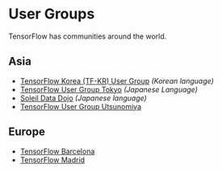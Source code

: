 # User Groups

TensorFlow has communities around the world.

## Asia

* [TensorFlow Korea (TF-KR) User Group](https://www.facebook.com/groups/TensorFlowKR/) _(Korean language)_
* [TensorFlow User Group Tokyo](https://tfug-tokyo.connpass.com/) _(Japanese Language)_
* [Soleil Data Dojo](https://soleildatadojo.connpass.com/) _(Japanese language)_
* [TensorFlow User Group Utsunomiya](https://tfug-utsunomiya.connpass.com/)


## Europe

* [TensorFlow Barcelona](https://www.meetup.com/Barcelona-Machine-Learning-Meetup/)
* [TensorFlow Madrid](https://www.meetup.com/TensorFlow-Madrid/)

